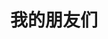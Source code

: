 ---
meta:
  header: [title]
  footer: []
comments: false
layout: links     # 必须
title: 我的朋友们   # 可选，这是友链页的标题
links:
  - group: 好友
    icon: fas fa-user-tie
    items:
    - name: curTain    # 博客名
      avatar: https://i.speed.moe/images/94023bd1a60711bea47670702ff87934.jpg # 头像链接
      url: http://blog.curtaintan.club     # 博客链接
      backgroundColor: '#3E74C9' # 卡片背景颜色
      textColor: '#fff'  # 卡片文字颜色
      tags:     # 标签
      - js
      - nodejs
---